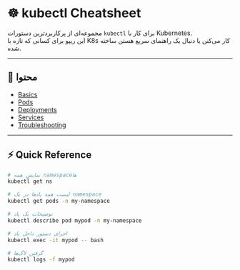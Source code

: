 # ☸️ kubectl Cheatsheet

مجموعه‌ای از پرکاربردترین دستورات `kubectl` برای کار با Kubernetes.  
این ریپو برای کسانی که تازه با K8s کار می‌کنن یا دنبال یک راهنمای سریع هستن ساخته شده.  

---

## 📖 محتوا
- [Basics](./basics.md)
- [Pods](./pods.md)
- [Deployments](./deployments.md)
- [Services](./services.md)
- [Troubleshooting](./troubleshooting.md)

---

## ⚡ Quick Reference

```bash
# نمایش همه namespaceها
kubectl get ns

# لیست همه پادها در یک namespace
kubectl get pods -n my-namespace

# توضیحات یک پاد
kubectl describe pod mypod -n my-namespace

# اجرای دستور داخل پاد
kubectl exec -it mypod -- bash

# گرفتن لاگ‌ها
kubectl logs -f mypod
